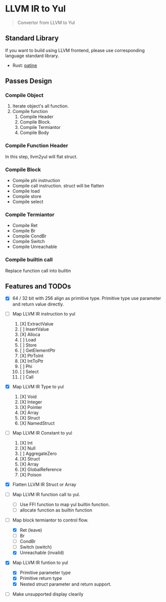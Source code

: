 # LLVM IR to Yul

> Convertor from LLVM to Yul

## Standard Library

If you want to build using LLVM frontend, please use corresponding language standard library.

- Rust: [patine](https://github.com/tiannian/patine)

## Passes Design

### Compile Object

1. Iterate object's all function.
2. Compile function
    1. Compile Header
    2. Compile Block.
    3. Compile Termiantor
    4. Compile Body

### Compile Function Header

In this step, llvm2yul will flat struct.

### Compile Block

- Compile phi instruction
- Compile call instruction. struct will be flatten
- Compile load
- Compile store
- Compile select

### Compile Termiantor

- Compile Ret
- Compile Br
- Compile CondBr
- Compile Switch
- Compile Unreachable

### Compile builtin call

Replace function call into builtin

## Features and TODOs

- [X] 64 / 32 bit with 256 align as primitive type. Primitive type use parameter and return value directly.
- [ ] Map LLVM IR instruction to yul
    1. [X] ExtractValue
    2. [ ] InsertValue
    3. [X] Alloca
    4. [ ] Load
    5. [ ] Store
    6. [ ] GetElementPtr
    7. [X] PtrToInt
    8. [X] IntToPtr
    9. [ ] Phi
    10. [ ] Select
    11. [ ] Call
- [X] Map LLVM IR Type to yul
    1. [X] Void
    2. [X] Integer
    3. [X] Pointer
    4. [X] Array
    5. [X] Struct
    6. [X] NamedStruct
- [ ] Map LLVM IR Constant to yul
    1. [X] Int
    2. [X] Null
    3. [ ] AggregateZero
    4. [X] Struct
    5. [X] Array
    6. [X] GlobalReference
    7. [X] Poison
- [X] Flatten LLVM IR Struct or Array
- [ ] Map LLVM IR function call to yul.
    - [ ] Use FFI function to map yul builtin function.
    - [ ] allocate function as builtin function
- [ ] Map block termiantor to control flow.
    - [X] Ret (leave)
    - [ ] Br
    - [ ] CondBr
    - [ ] Switch (switch)
    - [X] Unreachable (invaild)
- [X] Map LLVM IR funtion to yul
    - [X] Primitive parameter type
    - [X] Primitive return type
    - [X] Nested struct parameter and return support.
- [ ] Make unsupported display clearily

